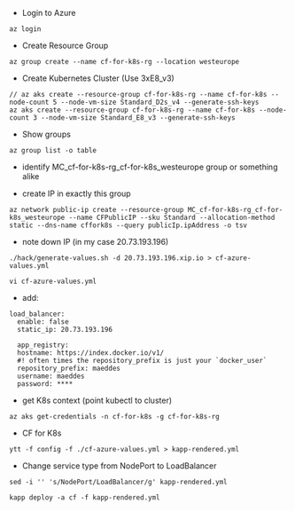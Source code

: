 * Login to Azure

```az login```

* Create Resource Group

```az group create --name cf-for-k8s-rg --location westeurope```

* Create Kubernetes Cluster (Use 3xE8_v3)

```
// az aks create --resource-group cf-for-k8s-rg --name cf-for-k8s --node-count 5 --node-vm-size Standard_D2s_v4 --generate-ssh-keys
az aks create --resource-group cf-for-k8s-rg --name cf-for-k8s --node-count 3 --node-vm-size Standard_E8_v3 --generate-ssh-keys
```
* Show groups

```
az group list -o table
```

* identify MC_cf-for-k8s-rg_cf-for-k8s_westeurope group or something alike

* create IP in exactly this group

```
az network public-ip create --resource-group MC_cf-for-k8s-rg_cf-for-k8s_westeurope --name CFPublicIP --sku Standard --allocation-method static --dns-name cffork8s --query publicIp.ipAddress -o tsv
```

* note down IP (in my case 20.73.193.196)

```
./hack/generate-values.sh -d 20.73.193.196.xip.io > cf-azure-values.yml

vi cf-azure-values.yml
```

* add:

```
load_balancer:
  enable: false
  static_ip: 20.73.193.196
  
  app_registry:
  hostname: https://index.docker.io/v1/
  #! often times the repository_prefix is just your `docker_user`
  repository_prefix: maeddes
  username: maeddes
  password: ****
```

* get K8s context (point kubectl to cluster) 
  
```
az aks get-credentials -n cf-for-k8s -g cf-for-k8s-rg
```

* CF for K8s

```
ytt -f config -f ./cf-azure-values.yml > kapp-rendered.yml
```

* Change service type from NodePort to LoadBalancer
 
```
sed -i '' 's/NodePort/LoadBalancer/g' kapp-rendered.yml
```

```
kapp deploy -a cf -f kapp-rendered.yml
```
